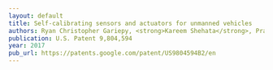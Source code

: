 ```yaml
---
layout: default
title: Self-calibrating sensors and actuators for unmanned vehicles
authors: Ryan Christopher Gariepy, <strong>Kareem Shehata</strong>, Prasenjit Mukherjee, Anthony Tod, Teyvonia Thomas, Yan Ma
publication: U.S. Patent 9,804,594
year: 2017
pub_url: https://patents.google.com/patent/US9804594B2/en
---
```

